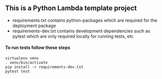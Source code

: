 ## This is a Python Lambda template project

* requirements.txt contains python-packages which are required for the deployment package
* requirements-dev.txt contains development dependencies such as pytest which are only required locally for running tests, etc

#### To run tests follow these steps

    virtualenv venv
    . venv/bin/activate
    pip install -r requirements-dev.txt
    pytest test

